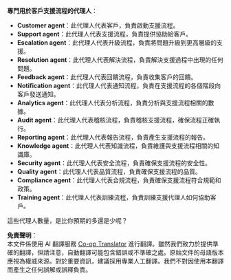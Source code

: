 <!--
CO_OP_TRANSLATOR_METADATA:
{
  "original_hash": "5be7b05ac3220c4fb91e9bd5a37a3794",
  "translation_date": "2025-05-20T07:28:28+00:00",
  "source_file": "08-multi-agent/solution/solution.md",
  "language_code": "tw"
}
-->
**專門用於客戶支援流程的代理人**：

- **Customer agent**：此代理人代表客戶，負責啟動支援流程。
- **Support agent**：此代理人代表支援流程，負責提供協助給客戶。
- **Escalation agent**：此代理人代表升級流程，負責將問題升級到更高層級的支援。
- **Resolution agent**：此代理人代表解決流程，負責解決支援過程中出現的任何問題。
- **Feedback agent**：此代理人代表回饋流程，負責收集客戶的回饋。
- **Notification agent**：此代理人代表通知流程，負責在支援流程的各個階段向客戶發送通知。
- **Analytics agent**：此代理人代表分析流程，負責分析與支援流程相關的數據。
- **Audit agent**：此代理人代表稽核流程，負責稽核支援流程，確保流程正確執行。
- **Reporting agent**：此代理人代表報告流程，負責產生支援流程的報告。
- **Knowledge agent**：此代理人代表知識流程，負責維護與支援流程相關的知識庫。
- **Security agent**：此代理人代表安全流程，負責確保支援流程的安全性。
- **Quality agent**：此代理人代表品質流程，負責確保支援流程的品質。
- **Compliance agent**：此代理人代表合規流程，負責確保支援流程符合規範和政策。
- **Training agent**：此代理人代表訓練流程，負責訓練支援代理人如何協助客戶。

這些代理人數量，是比你預期的多還是少呢？

**免責聲明**：  
本文件係使用 AI 翻譯服務 [Co-op Translator](https://github.com/Azure/co-op-translator) 進行翻譯。雖然我們致力於提供準確的翻譯，但請注意，自動翻譯可能包含錯誤或不準確之處。原始文件的母語版本應視為權威來源。對於重要資訊，建議採用專業人工翻譯。我們不對因使用本翻譯而產生之任何誤解或誤釋負責。
